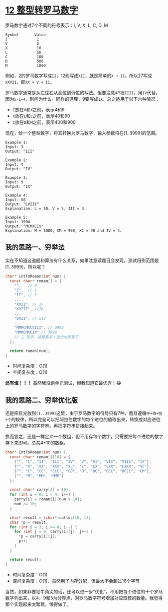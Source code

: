 # [12 整型转罗马数字](https://leetcode.com/problems/integer-to-roman/)
罗马数字通过7个不同的符号表示：I, V, X, L, C, D, M
```
Symbol       Value
I             1
V             5
X             10
L             50
C             100
D             500
M             1000
```
例如，2的罗马数字写成`II`，12则写成`XII`，就是简单的`X + II`。所以27写成`XXVII`，即`XX + V + II`。

罗马数字通常是从左往右从高位到低位的写法。但要注意`4不是IIII`，用`IV`代替。因为`5-1=4`，别问为什么。同样的道理，9要写成`IX`，总之适用于以下六种情况：
- `I`放在`V`和`X`之前，表示4和9
- `X`放在`L`和`C`之前，表示40和90
- `C`放在`D`和`M`之前，表示400和900

现在，给一个整型数字，将其转换为罗马数字，输入参数将在[1..3999]的范围。

```
Example 1:
Input: 3
Output: "III"

Example 2:
Input: 4
Output: "IV"

Example 3:
Input: 9
Output: "IX"

Example 4:
Input: 58
Output: "LVIII"
Explanation: L = 50, V = 5, III = 3.

Example 5:
Input: 1994
Output: "MCMXCIV"
Explanation: M = 1000, CM = 900, XC = 90 and IV = 4.
```

## 我的思路一、穷举法
实在不知道这道题和算法有什么关系，如果注意读题目会发现，测试用例范围是[1..3999]，所以呢？
```c
char* intToRoman(int num) {
  const char* roman[] = {
    "",   // 0
    "I",  // 1
    "II", // 2
    ...
    "XVII", // 17
    "XVIII", //18
    ...
    "DXII", // 512
    ...
    "MMMCMXCVIII", // 3998
    "MMMCMXCIX" // 3999
    // 👆 高手，这是高手！这也太厉害了
  };

  return roman[num];
}
```
- 时间复杂度：O(1)
- 空间复杂度：O(1)

**还有谁！！！** 虽然我没跑单元测试，但我知道它最优秀！😂

## 我的思路二、穷举优化版
还是把目光放到`[1..3999]`这里，由于罗马数字的符号只有7种，而且遵循`仟+佰+拾+个`的规律，所以完全可以把阿拉伯数字的每个进位的值取出来，转换成对应进位上的罗马数字的字符串，再把字符串拼接起来。

换而言之，还是一样定义一个数组，但不用存每个数字，只需要把每个进位的数字存下来即可，总共4*10的数组。
```c
char* intToRoman(int num) {
  const char* roman[][10] = {
    {"", "I", "II", "III", "IV", "V", "VI", "VII", "VIII", "IX"},
    {"", "X", "XX", "XXX", "XL", "L", "LX", "LXX", "LXXX", "XC"},
    {"", "C", "CC", "CCC", "CD", "D", "DC", "DCC", "DCCC", "CM"},
    {"", "M", "MM", "MMM"}
  };
  
  const char* carry[4] = {0};
  for (int i = 0; i < 4; i++) {
    carry[i] = roman[i][num % 10];
    num /= 10;
  }

  char* result = (char*)calloc(16, 1);
  char *p = result;
  for (int i = 3; i >= 0; i--) {
    for (int j = 0; carry[i][j]; j++) {
      *p = carry[i][j];
      p++;
    }
  }

  return result;
}
```
- 时间复杂度：O(1)
- 空间复杂度：O(1)，虽然用了内存分配，但最大不会超过16个字节

当然，如果非要钻牛角尖的话，还可以进一步“优化”，不用把每个进位的十个罗马数字列出来，以4、9和5为分界点，对罗马数字符号增加对应取模的数量。我觉得那个实现起来太繁琐，懒得做了。
